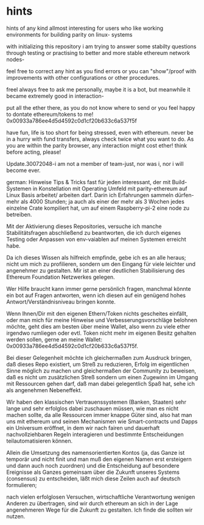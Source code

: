 # hints
hints of any kind allmost interesting for users who like working environments for building parity on linux- systems

with initializing this repository i am trying to answer some stabilty questions through testing
or practising to better and more stable ethereum network nodes-

feel free to correct any hint as you find errors or you can "show"/proof with improvements with other configurations or
other procedures.

freel always free to ask me personally, maybe it is a bot, but meanwhile it became extremely good in interaction-

put all the ether there, as you do not know where to send or you feel happy to dontate ethereum/tokens to me!
0x00933a786ee4d5d4592c0d1cf20b633c6a537f5f

have fun, life is too short for being stressed, even with ethereum.
never be in a hurry with fund transfers, always check twice what you want to do.
As you are within the parity browser, any interaction might cost ether!
think before acting, please!

Update.30072048-i am not a member of team-just, nor was i, nor i will become ever.

german:
Hinweise
Tips & Tricks fast für jeden interessant, 
der mit Build-Systemen in Konstellation mit Operating Umfeld mit parity-ethereum auf Linux Basis arbeitet/ arbeiten darf.
Darin ich Erfahrungen sammeln dürfen- mehr als 4000 Stunden; ja auch als einer der mehr als 3 Wochen jedes einzelne Crate kompiliert hat, um auf einem Raspberry-pi-2 eine node zu betreiben.

Mit der Aktivierung dieses Repositories, versuche ich manche Stabilitätsfragen abschließend zu beantworten,
die ich durch eigenes Testing oder Anpassen von env-vaiablen auf meinen Systemen erreicht habe.

Da ich dieses Wissen als hilfreich empfinde, gebe ich es an alle heraus;
nicht um mich zu profilieren, sondern um den Eingang für viele leichter und angenehmer zu gestalten.
Mir ist an einer deutlichen Stabilisierung des Ethereum Foundation Netzwerkes gelegen.

Wer Hilfe braucht kann immer gerne persönlich fragen, manchmal könnte ein bot auf Fragen antworten, 
wenn ich diesen auf ein genügend hohes Antwort/Verständnisniveau bringen konnte.

Wenn Ihnen/Dir mit den eigenen Ethern/Token nichts gescheites einfällt, oder 
man mich für meine Hinweise und Verbesserungsvorschläge belohnen möchte, geht dies
am besten über meine Wallet, also wenn zu viele ether irgendwo rumliegen oder evtl. Token nicht mehr
im eigenen Besitz gehalten werden sollen, gerne an meine Wallet: 0x00933a786ee4d5d4592c0d1cf20b633c6a537f5f.

Bei dieser Gelegenheit möchte ich gleichermaßen zum Ausdruck bringen, daß dieses Repo existiert, um Streß zu reduzieren,
Erfolg im eigentlichen Sinne möglich zu machen und gleichermaßen der Community zu beweisen, daß es nicht um zusätzlichen Streß sondern um einen Zugewinn im Umgang mit Ressourcen gehen darf, daß man dabei gelegentlich Spaß hat, sehe ich als angenehmen Nebeneffekt.

Wir haben den klassischen Vertrauenssystemen (Banken, Staaten) sehr lange und sehr erfolglos dabei zuschauen müssen,
wie man es nicht machen sollte, da alle Ressourcen immer knappe Güter sind, also hat man uns mit ethereum und seinen Mechanismen wie Smart-contracts und Dapps ein Universum eröffnet, in dem wir nach fairen und dauerhaft nachvollziehbaren Regeln interagieren und bestimmte Entscheidungen teilautomatisieren können.

Allein die Umsetzung des namensorientierten Kontos (ja, das Ganze ist temporär und nicht finit und man muß den eigenen Namen erst ersteigern und dann auch noch zuordnen) und die Entscheidung auf besondere Ereignisse als Ganzes gemeinsam über die Zukunft unseres Systems (consensus) zu entscheiden, läßt mich diese Zeilen auch auf deutsch formulieren;

nach vielen erfolglosen Versuchen, wirtschaftliche Verantwortung wenigen Anderen zu übertragen, sind wir durch ethereum an sich in der Lage angenehmeren Wege für die Zukunft zu gestalten. Ich finde die sollten wir nutzen.
